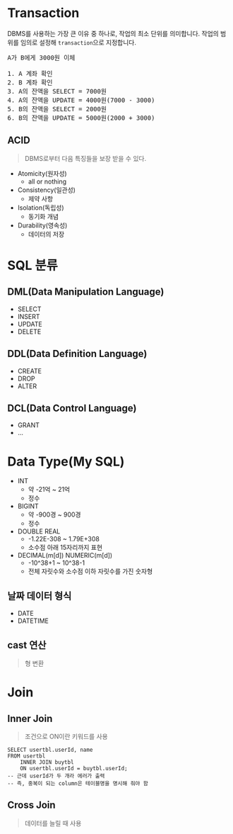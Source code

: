 # Transaction

DBMS를 사용하는 가장 큰 이유 중 하나로, 작업의 최소 단위를 의미합니다.
작업의 범위를 임의로 설정해 <code>transaction</code>으로 지정합니다.

<pre>
A가 B에게 3000원 이체

1. A 계좌 확인
2. B 계좌 확인
3. A의 잔액을 SELECT = 7000원
4. A의 잔액을 UPDATE = 4000원(7000 - 3000)
5. B의 잔액을 SELECT = 2000원
6. B의 잔액을 UPDATE = 5000원(2000 + 3000)
</pre>

## ACID
> DBMS로부터 다음 특징들을 보장 받을 수 있다.

- Atomicity(원자성)
  - all or nothing
- Consistency(일관성)
  - 제약 사항
- Isolation(독립성)
  - 동기화 개념
- Durability(영속성)
  - 데이터의 저장


# SQL 분류
## DML(Data Manipulation Language)
- SELECT
- INSERT
- UPDATE
- DELETE

## DDL(Data Definition Language)
- CREATE
- DROP
- ALTER

## DCL(Data Control Language)
- GRANT
- ...


# Data Type(My SQL)
- INT
  - 약 -21억 ~ 21억
  - 정수
- BIGINT
  - 약 -900경 ~ 900경
  - 정수
- DOUBLE REAL
  - -1.22E-308 ~ 1.79E+308
  - 소수점 아래 15자리까지 표현
- DECIMAL(m[d]) NUMERIC(m[d])
  - -10^38+1 ~ 10^38-1
  - 전체 자릿수와 소수점 이하 자릿수를 가진 숫자형

## 날짜 데이터 형식
- DATE
- DATETIME

## cast 연산
> 형 변환


# Join

## Inner Join
> 조건으로 ON이란 키워드를 사용

```MySQL
SELECT usertbl.userId, name
FROM usertbl
	INNER JOIN buytbl
    ON usertbl.userId = buytbl.userId;
-- 근데 userId가 두 개라 에러가 출력
-- 즉, 중복이 되는 column은 테이블명을 명시해 줘야 함
```

## Cross Join
> 데이터를 늘릴 때 사용